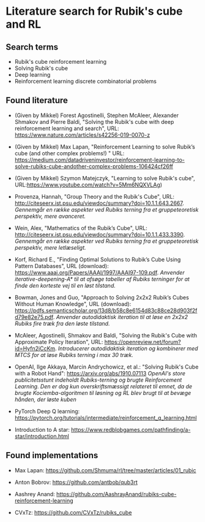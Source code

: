 # Literature search for Rubik's cube and RL


## Search terms

* Rubik's cube reinforcement learning
* Solving Rubik's cube
* Deep learning 
* Reinforcement learning discrete combinatorial problems



## Found literature

* (Given by Mikkel) Forest Agostinelli, Stephen McAleer, Alexander Shmakov and Pierre Baldi, "Solving the Rubik's cube
with deep reinforcement learning and search", URL: https://www.nature.com/articles/s42256-019-0070-z

* (Given by Mikkel) Max Lapan, "Reinforcement Learning to solve Rubik’s cube (and other complex problems!) "
URL: https://medium.com/datadriveninvestor/reinforcement-learning-to-solve-rubiks-cube-andother-complex-problems-106424cf26ff

* (Given by Mikkel) Szymon Matejczyk, "Learning to solve Rubik's cube",
URL:https://www.youtube.com/watch?v=5Mm6NQXVLAg) 

* Provenza, Hannah, "Group Theory and the Rubik's Cube", URL: http://citeseerx.ist.psu.edu/viewdoc/summary?doi=10.1.1.643.2667. *Gennemgår en række aspekter ved Rubiks terning fra et gruppeteoretisk perspektiv, mere avanceret.*

* Wein, Alex, "Mathematics of the Rubik’s Cube", URL: http://citeseerx.ist.psu.edu/viewdoc/summary?doi=10.1.1.433.3390. *Gennemgår en række aspekter ved Rubiks terning fra et gruppeteoretisk perspektiv, mere letlæseligt.*

* Korf, Richard E., "Finding Optimal Solutions to Rubik’s Cube Using Pattern Databases", URL (download): https://www.aaai.org/Papers/AAAI/1997/AAAI97-109.pdf. *Anvender iterative-deepening-A\* til at afsøge tabeller af Rubiks terninger for at finde den korteste vej til en løst tilstand.*

* Bowman, Jones and Guo, "Approach to Solving 2x2x2 Rubik’s Cubes Without Human Knowledge", URL (download): https://pdfs.semanticscholar.org/13d8/b58c8e6154d83c88ce28d903f2fd79e82e75.pdf. *Anvender autodidaktisk iteration til at løse en 2x2x2 Rubiks fire træk fra den løste tilstand.*

* McAleer, Agostinelli, Shmakov and Baldi, "Solving the Rubik's Cube with Approximate Policy Iteration", URL: https://openreview.net/forum?id=Hyfn2jCcKm. *Introducerer autodidaktisk iteration og kombinerer med MTCS for at løse Rubiks terning i max 30 træk.*

* OpenAI, Ilge Akkaya, Marcin Andrychowicz, et al.: "Solving Rubik's Cube with a Robot Hand": https://arxiv.org/abs/1910.07113  *OpenAI's store publicitetsstunt indeholdt Rubiks-terning og brugte Reinforcement Learning. Den er dog kun overskriftsmæssigt relateret til emnet, da de brugte Kociemba-algoritmen til løsning og RL blev brugt til at bevæge hånden, der løste kuben*

* PyTorch Deep Q learning: https://pytorch.org/tutorials/intermediate/reinforcement_q_learning.html

* Introduction to A star: https://www.redblobgames.com/pathfinding/a-star/introduction.html


## Found implementations

* Max Lapan: https://github.com/Shmuma/rl/tree/master/articles/01_rubic

* Anton Bobrov: https://github.com/antbob/qub3rt

* Aashrey Anand: https://github.com/AashrayAnand/rubiks-cube-reinforcement-learning 

* CVxTz: https://github.com/CVxTz/rubiks_cube